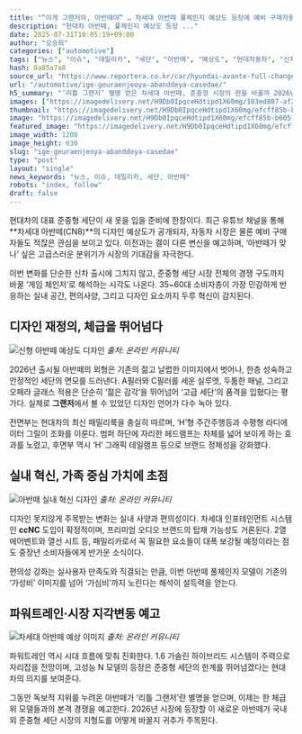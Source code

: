 ```yaml
---
title: "“이게 그랜저야, 아반떼야” … 차세대 아반떼 풀체인지 예상도 등장에 예비 구매자들 벌써부터 ‘들썩’"
description: "현대차 아반떼, 풀체인지 예상도 등장 ..."
date: 2025-07-31T10:05:19+09:00
author: "오승희"
categories: ["automotive"]
tags: ["뉴스", "이슈", "데일리카", "세단", "아반떼", "예상도", "현대자동차", "신차시장동향", "현대차디자인전략"]
hash: 0a85a7a8
source_url: "https://www.reportera.co.kr/car/hyundai-avante-full-change-rendering/"
url: "/automotive/ige-geuraenjeoya-abanddeya-casedae/"
h5_summary: "‘리틀 그랜저’ 별명 얻은 차세대 아반떼, 준중형 시장의 판을 바꿀까 2026년 출시 앞두고 디자인·상품성 모두 ‘체급 상승’ 예고"
images: ["https://imagedelivery.net/H9Db0IpqceHdtipd1X60mg/103ed807-af2b-4278-32ca-6e1fe6ebcc00/public", "https://imagedelivery.net/H9Db0IpqceHdtipd1X60mg/efcff85b-b605-42dc-ebf6-45414af3c100/public", "https://imagedelivery.net/H9Db0IpqceHdtipd1X60mg/7c0e5889-ca5b-4d9a-d162-55e765212700/public", "https://imagedelivery.net/H9Db0IpqceHdtipd1X60mg/f00d88b8-931e-4ffd-545b-84a0a33c1b00/public"]
thumbnail: "https://imagedelivery.net/H9Db0IpqceHdtipd1X60mg/efcff85b-b605-42dc-ebf6-45414af3c100/public"
image: "https://imagedelivery.net/H9Db0IpqceHdtipd1X60mg/efcff85b-b605-42dc-ebf6-45414af3c100/public"
featured_image: "https://imagedelivery.net/H9Db0IpqceHdtipd1X60mg/efcff85b-b605-42dc-ebf6-45414af3c100/public"
image_width: 1200
image_height: 630
slug: "ige-geuraenjeoya-abanddeya-casedae"
type: "post"
layout: "single"
news_keywords: "뉴스, 이슈, 데일리카, 세단, 아반떼"
robots: "index, follow"
draft: false
---
```


현대차의 대표 준중형 세단이 새 옷을 입을 준비에 한창이다. 최근 유튜브 채널을 통해 **차세대 아반떼(CN8)**의 디자인 예상도가 공개되자, 자동차 시장은 물론 예비 구매자들도 적잖은 관심을 보이고 있다. 이전과는 결이 다른 변신을 예고하며, ‘아반떼가 맞나’ 싶은 고급스러운 분위기가 시장의 기대감을 자극한다.

이번 변화를 단순한 신차 출시에 그치지 않고, 준중형 세단 시장 전체의 경쟁 구도까지 바꿀 ‘게임 체인저’로 해석하는 시각도 나온다. 35~60대 소비자층이 가장 민감하게 반응하는 실내 공간, 편의사양, 그리고 디자인 요소까지 두루 혁신이 감지된다.

## 디자인 재정의, 체급을 뛰어넘다

![신형 아반떼 예상도 디자인](https://imagedelivery.net/H9Db0IpqceHdtipd1X60mg/103ed807-af2b-4278-32ca-6e1fe6ebcc00/public)
*출처: 온라인 커뮤니티*


2026년 출시될 아반떼의 외형은 기존의 젊고 날렵한 이미지에서 벗어나, 한층 성숙하고 안정적인 세단의 면모를 드러낸다. A필러와 C필러를 세운 실루엣, 두툼한 패널, 그리고 오페라 글래스 적용은 단순히 ‘젊은 감각’을 뛰어넘어 ‘고급 세단’의 품격을 입혔다는 평가다. 실제로 **그랜저**에서 볼 수 있었던 디자인 언어가 다수 녹아 있다.

전면부는 현대차의 최신 패밀리룩을 충실히 따르며, ‘H’형 주간주행등과 수평형 라디에이터 그릴이 조화를 이룬다. 범퍼 하단에 자리한 헤드램프는 차체를 넓어 보이게 하는 효과를 노렸고, 후면부 역시 ‘H’ 그래픽 테일램프 등으로 브랜드 정체성을 강화했다.

## 실내 혁신, 가족 중심 가치에 초점

![아반떼 실내 혁신 디자인](https://imagedelivery.net/H9Db0IpqceHdtipd1X60mg/f00d88b8-931e-4ffd-545b-84a0a33c1b00/public)
*출처: 온라인 커뮤니티*


디자인 못지않게 주목받는 변화는 실내 사양과 편의성이다. 차세대 인포테인먼트 시스템인 **ccNC** 도입이 확정적이며, 프리미엄 오디오 브랜드의 탑재 가능성도 거론된다. 2열 에어벤트와 열선 시트 등, 패밀리카로서 꼭 필요한 요소들이 대폭 보강될 예정이라는 점도 중장년 소비자들에게 반가운 소식이다.

편의성 강화는 실사용자 만족도와 직결되는 만큼, 이번 아반떼 풀체인지 모델이 기존의 ‘가성비’ 이미지를 넘어 ‘가심비’까지 노린다는 해석이 설득력을 얻는다.

## 파워트레인·시장 지각변동 예고

![차세대 아반떼 예상 이미지](https://imagedelivery.net/H9Db0IpqceHdtipd1X60mg/7c0e5889-ca5b-4d9a-d162-55e765212700/public)
*출처: 온라인 커뮤니티*


파워트레인 역시 시대 흐름에 맞춰 진화한다. 1.6 가솔린 하이브리드 시스템이 주력으로 자리잡을 전망이며, 고성능 N 모델의 등장은 준중형 세단의 한계를 뛰어넘겠다는 현대차의 의지를 보여준다.

그동안 독보적 지위를 누려온 아반떼가 ‘리틀 그랜저’란 별명을 얻으며, 이제는 한 체급 위 모델들과의 본격 경쟁을 예고한다. 2026년 시장에 등장할 이 새로운 아반떼가 국내외 준중형 세단 시장의 지형도를 어떻게 바꿀지 귀추가 주목된다.
